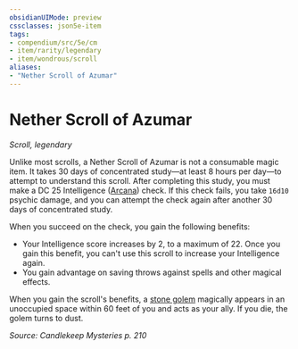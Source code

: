 ```yaml
---
obsidianUIMode: preview
cssclasses: json5e-item
tags:
- compendium/src/5e/cm
- item/rarity/legendary
- item/wondrous/scroll
aliases: 
- "Nether Scroll of Azumar"
---
```

# Nether Scroll of Azumar
*Scroll, legendary*  


Unlike most scrolls, a Nether Scroll of Azumar is not a consumable magic item. It takes 30 days of concentrated study—at least 8 hours per day—to attempt to understand this scroll. After completing this study, you must make a DC 25 Intelligence ([Arcana](/Systems/5e/rules/skills.md#Arcana)) check. If this check fails, you take `16d10` psychic damage, and you can attempt the check again after another 30 days of concentrated study.

When you succeed on the check, you gain the following benefits:

- Your Intelligence score increases by 2, to a maximum of 22. Once you gain this benefit, you can't use this scroll to increase your Intelligence again.  
- You gain advantage on saving throws against spells and other magical effects.  

When you gain the scroll's benefits, a [stone golem](/Systems/5e/bestiary/construct/stone-golem.md) magically appears in an unoccupied space within 60 feet of you and acts as your ally. If you die, the golem turns to dust.

*Source: Candlekeep Mysteries p. 210*